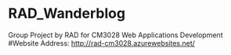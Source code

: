 # RAD_Wanderblog
Group Project by RAD for CM3028 Web Applications Development
#Website Address:
http://rad-cm3028.azurewebsites.net/
